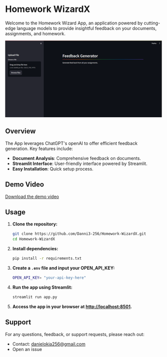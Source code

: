 # Homework WizardX

Welcome to the Homework Wizard App, an application powered by cutting-edge language models to provide insightful feedback on your documents, assignments, and homework.

![Homework WizardX](./Images/home.PNG)

## Overview

The App leverages ChatGPT's openAI to offer efficient feedback generation. Key features include:

- **Document Analysis**: Comprehensive feedback on documents.
- **Streamlit Interface**: User-friendly interface powered by Streamlit.
- **Easy Installation**: Quick setup process.

## Demo Video

[Download the demo video](./Video/video.mp4)

## Usage

1. **Clone the repository:**

    ```bash
    git clone https://github.com/Danni3-256/Homework-WizardX.git
    cd Homework-WizardX
    ```

2. **Install dependencies:**

    ```bash
    pip install -r requirements.txt
    ```

3. **Create a `.env` file and input your OPEN_API_KEY:**

    ```bash
    OPEN_API_KEY= "your-api-key-here"
    ```

4. **Run the app using Streamlit:**

    ```bash
    streamlit run app.py
    ```

5. **Access the app in your browser at [http://localhost:8501](http://localhost:8501).**

## Support

For any questions, feedback, or support requests, please reach out:

- Contact: [danielokia256@gmail.com](mailto:danielokia256@gmail.com)
- Open an issue



